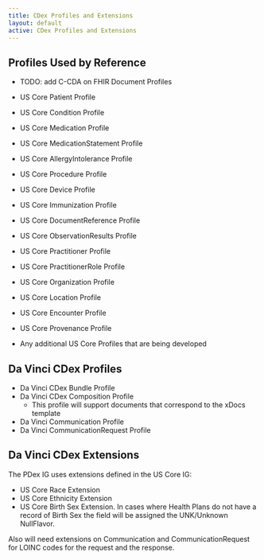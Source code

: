 ```yaml
---
title: CDex Profiles and Extensions
layout: default
active: CDex Profiles and Extensions
---
```


## Profiles Used by Reference

* TODO: add C-CDA on FHIR Document Profiles

* 	US Core Patient Profile
* 	US Core Condition Profile
* 	US Core Medication Profile
* 	US Core MedicationStatement Profile
* 	US Core AllergyIntolerance Profile
* 	US Core Procedure Profile
* 	US Core Device Profile
* 	US Core Immunization Profile
* 	US Core DocumentReference Profile
* 	US Core ObservationResults Profile
* 	US Core Practitioner Profile
* 	US Core PractitionerRole Profile
* 	US Core Organization Profile
* 	US Core Location Profile
* 	US Core Encounter Profile
* 	US Core Provenance Profile
* 	Any additional US Core Profiles that are being developed

## Da Vinci CDex Profiles
* Da Vinci CDex Bundle Profile
* Da Vinci CDex Composition Profile
  - This profile will support documents that correspond to the xDocs template
* Da Vinci Communication Profile
* Da Vinci CommunicationRequest Profile

## Da Vinci CDex Extensions
The PDex IG uses extensions defined in the US Core IG:
- US Core Race Extension
- US Core Ethnicity Extension
- US Core Birth Sex Extension.
In cases where Health Plans do not have a record of Birth Sex the field will be assigned the UNK/Unknown  NullFlavor.

Also will need extensions on Communication and CommunicationRequest for LOINC codes for the request and the response.
